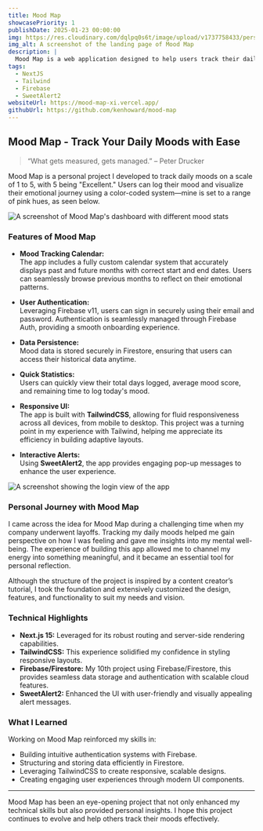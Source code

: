 ```yaml
---
title: Mood Map
showcasePriority: 1
publishDate: 2025-01-23 00:00:00
img: https://res.cloudinary.com/dqlpq0s6t/image/upload/v1737758433/personal_website_MK2/mood_map_website_homepage.png
img_alt: A screenshot of the landing page of Mood Map
description: |
  Mood Map is a web application designed to help users track their daily moods, providing insightful visual references and statistics.
tags:
  - NextJS
  - Tailwind
  - Firebase
  - SweetAlert2
websiteUrl: https://mood-map-xi.vercel.app/
githubUrl: https://github.com/kenhoward/mood-map
---
```


## Mood Map - Track Your Daily Moods with Ease

> “What gets measured, gets managed.” – Peter Drucker

Mood Map is a personal project I developed to track daily moods on a scale of 1 to 5, with 5 being "Excellent." Users can log their mood and visualize their emotional journey using a color-coded system—mine is set to a range of pink hues, as seen below.

![A screenshot of Mood Map's dashboard with different mood stats](https://res.cloudinary.com/dqlpq0s6t/image/upload/v1737758701/personal_website_MK2/mood_map_website_dahboard_mfzpo6.png)

### Features of Mood Map

- **Mood Tracking Calendar:**  
  The app includes a fully custom calendar system that accurately displays past and future months with correct start and end dates. Users can seamlessly browse previous months to reflect on their emotional patterns.

- **User Authentication:**  
  Leveraging Firebase v11, users can sign in securely using their email and password. Authentication is seamlessly managed through Firebase Auth, providing a smooth onboarding experience.

- **Data Persistence:**  
  Mood data is stored securely in Firestore, ensuring that users can access their historical data anytime.

- **Quick Statistics:**  
  Users can quickly view their total days logged, average mood score, and remaining time to log today's mood.

- **Responsive UI:**  
  The app is built with **TailwindCSS**, allowing for fluid responsiveness across all devices, from mobile to desktop. This project was a turning point in my experience with Tailwind, helping me appreciate its efficiency in building adaptive layouts.

- **Interactive Alerts:**  
  Using **SweetAlert2**, the app provides engaging pop-up messages to enhance the user experience.

![A screenshot showing the login view of the app](https://res.cloudinary.com/dqlpq0s6t/image/upload/v1737759008/personal_website_MK2/mood_map_website_login_page.png)

### Personal Journey with Mood Map

I came across the idea for Mood Map during a challenging time when my company underwent layoffs. Tracking my daily moods helped me gain perspective on how I was feeling and gave me insights into my mental well-being. The experience of building this app allowed me to channel my energy into something meaningful, and it became an essential tool for personal reflection.

Although the structure of the project is inspired by a content creator’s tutorial, I took the foundation and extensively customized the design, features, and functionality to suit my needs and vision.

### Technical Highlights

- **Next.js 15:** Leveraged for its robust routing and server-side rendering capabilities.
- **TailwindCSS:** This experience solidified my confidence in styling responsive layouts.
- **Firebase/Firestore:** My 10th project using Firebase/Firestore, this provides seamless data storage and authentication with scalable cloud features.
- **SweetAlert2:** Enhanced the UI with user-friendly and visually appealing alert messages.

### What I Learned

Working on Mood Map reinforced my skills in:

- Building intuitive authentication systems with Firebase.
- Structuring and storing data efficiently in Firestore.
- Leveraging TailwindCSS to create responsive, scalable designs.
- Creating engaging user experiences through modern UI components.

---

Mood Map has been an eye-opening project that not only enhanced my technical skills but also provided personal insights. I hope this project continues to evolve and help others track their moods effectively.
